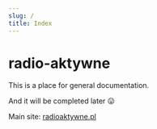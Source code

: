 ```yaml
---
slug: /
title: Index
---
```


# radio-aktywne

This is a place for general documentation.

And it will be completed later 😛

Main site: [radioaktywne.pl](https://www.radioaktywne.pl)
